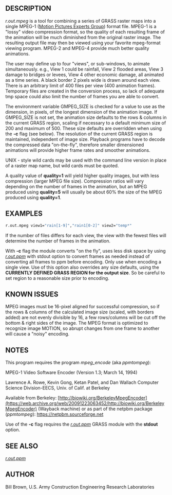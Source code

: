## DESCRIPTION

*r.out.mpeg* is a tool for combining a series of GRASS raster maps into
a single MPEG-1 ([Motion Pictures Experts
Group](https://en.wikipedia.org/wiki/Moving_Picture_Experts_Group))
format file. MPEG-1 is a "lossy" video compression format, so the
quality of each resulting frame of the animation will be much diminished
from the original raster image. The resulting output file may then be
viewed using your favorite mpeg-format viewing program. MPEG-2 and
MPEG-4 provide much better quality animations.

The user may define up to four "views", or sub-windows, to animate
simultaneously. e.g., View 1 could be rainfall, View 2 flooded areas,
View 3 damage to bridges or levees, View 4 other economic damage, all
animated as a time series. A black border 2 pixels wide is drawn around
each view. There is an arbitrary limit of 400 files per view (400
animation frames). Temporary files are created in the conversion
process, so lack of adequate tmp space could also limit the number of
frames you are able to convert.

The environment variable GMPEG_SIZE is checked for a value to use as the
dimension, in pixels, of the longest dimension of the animation image.
If GMPEG_SIZE is not set, the animation size defaults to the rows &
columns in the current GRASS region, scaling if necessary to a default
minimum size of 200 and maximum of 500. These size defaults are
overridden when using the **-c** flag (see below). The resolution of the
current GRASS region is maintained, independent of image size. Playback
programs have to decode the compressed data "on-the-fly", therefore
smaller dimensioned animations will provide higher frame rates and
smoother animations.

UNIX - style wild cards may be used with the command line version in
place of a raster map name, but wild cards must be quoted.

A quality value of **quality=1** will yield higher quality images, but
with less compression (larger MPEG file size). Compression ratios will
vary depending on the number of frames in the animation, but an MPEG
produced using **quality=5** will usually be about 60% the size of the
MPEG produced using **quality=1**.

## EXAMPLES

```bash
r.out.mpeg view1="rain[1-9]","rain1[0-2]" view2="temp*"
```

If the number of files differs for each view, the view with the fewest
files will determine the number of frames in the animation.

With **-c** flag the module converts "on the fly", uses less disk space
by using *[r.out.ppm](r.out.ppm.md)* with stdout option to convert
frames as needed instead of converting all frames to ppm before
encoding. Only use when encoding a single view. Use of this option also
overrides any size defaults, using the **CURRENTLY DEFINED GRASS REGION
for the output size**. So be careful to set region to a reasonable size
prior to encoding.

## KNOWN ISSUES

MPEG images must be 16-pixel aligned for successful compression, so if
the rows & columns of the calculated image size (scaled, with borders
added) are not evenly divisible by 16, a few rows/columns will be cut
off the bottom & right sides of the image. The MPEG format is optimized
to recognize image MOTION, so abrupt changes from one frame to another
will cause a "noisy" encoding.

## NOTES

This program requires the program *mpeg_encode* (aka *ppmtompeg*):

MPEG-1 Video Software Encoder
(Version 1.3; March 14, 1994)

Lawrence A. Rowe, Kevin Gong, Ketan Patel, and Dan Wallach Computer
Science Division-EECS, Univ. of Calif. at Berkeley

Available from Berkeley:
[http://biowiki.org/BerkeleyMpegEncoder](https://web.archive.org/web/20091223063452/http://biowiki.org/BerkeleyMpegEncoder)
(Wayback machine)
or as part of the netpbm package (*ppmtompeg*):
<https://netpbm.sourceforge.net>

Use of the **-c** flag requires the *[r.out.ppm](r.out.ppm.md)* GRASS
module with the **stdout** option.

## SEE ALSO

*[r.out.ppm](r.out.ppm.md)*

## AUTHOR

Bill Brown, U.S. Army Construction Engineering Research Laboratories
